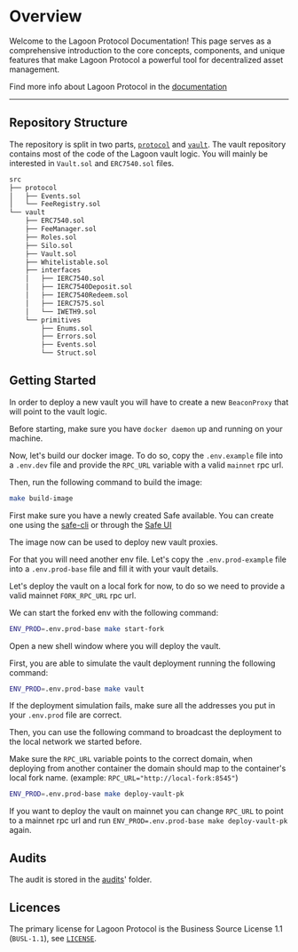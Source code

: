 # Overview

Welcome to the Lagoon Protocol Documentation! This page serves as a comprehensive introduction to the core concepts, components, and unique features that make Lagoon Protocol a powerful tool for decentralized asset management.

Find more info about Lagoon Protocol in the [documentation](https://docs.lagoon.finance/)

---

## Repository Structure

The repository is split in two parts, [`protocol`]('./protocol') and [`vault`]('./vault'). The vault repository contains most of the code of the Lagoon vault logic. You will mainly be interested in `Vault.sol` and `ERC7540.sol` files.

```bash
src
├── protocol
│   ├── Events.sol
│   └── FeeRegistry.sol
└── vault
    ├── ERC7540.sol
    ├── FeeManager.sol
    ├── Roles.sol
    ├── Silo.sol
    ├── Vault.sol
    ├── Whitelistable.sol
    ├── interfaces
    │   ├── IERC7540.sol
    │   ├── IERC7540Deposit.sol
    │   ├── IERC7540Redeem.sol
    │   ├── IERC7575.sol
    │   └── IWETH9.sol
    └── primitives
        ├── Enums.sol
        ├── Errors.sol
        ├── Events.sol
        └── Struct.sol
```

## Getting Started

In order to deploy a new vault you will have to create a new `BeaconProxy` that will point to the vault logic.

Before starting, make sure you have `docker daemon` up and running on your machine.

Now, let's build our docker image. To do so, copy the `.env.example` file into a `.env.dev` file and provide the `RPC_URL` variable with a valid `mainnet` rpc url.

Then, run the following command to build the image:

```bash
make build-image
```

First make sure you have a newly created Safe available. You can create one using the [safe-cli](https://github.com/safe-global/safe-cli) or through the [Safe UI](https://safe.global/)

The image now can be used to deploy new vault proxies.

For that you will need another env file. Let's copy the `.env.prod-example` file into a `.env.prod-base` file and fill it with your vault details.

Let's deploy the vault on a local fork for now, to do so we need to provide a valid mainnet `FORK_RPC_URL` rpc url.

We can start the forked env with the following command:

```bash
ENV_PROD=.env.prod-base make start-fork
```

Open a new shell window where you will deploy the vault.

First, you are able to simulate the vault deployment running the following command:

```bash
ENV_PROD=.env.prod-base make vault
```

If the deployment simulation fails, make sure all the addresses you put in your `.env.prod` file are correct.

Then, you can use the following command to broadcast the deployment to the local network we started before.

Make sure the `RPC_URL` variable points to the correct domain, when deploying from another container the domain should map to the container's local fork name. (example: `RPC_URL="http://local-fork:8545"`)

```bash
ENV_PROD=.env.prod-base make deploy-vault-pk
```

If you want to deploy the vault on mainnet you can change `RPC_URL` to point to a mainnet rpc url and run `ENV_PROD=.env.prod-base make deploy-vault-pk` again.

## Audits

The audit is stored in the [audits](./audits/)' folder.

## Licences

The primary license for Lagoon Protocol is the Business Source License 1.1 (`BUSL-1.1`), see [`LICENSE`](./LICENSE).
